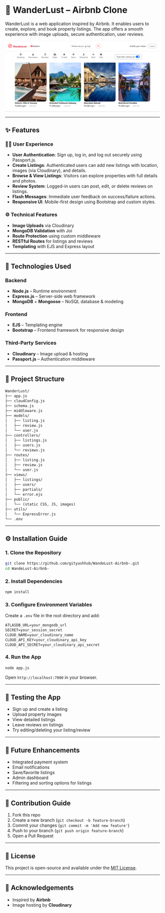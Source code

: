 # 🏡 WanderLust – Airbnb Clone

WanderLust is a web application inspired by Airbnb. It enables users to create, explore, and book property listings. The app offers a smooth experience with image uploads, secure authentication, user reviews.

![Homepage Screenshot](assets/screenshots/homepage.png)


---

## ✨ Features

### 🧑‍💼 User Experience
- **User Authentication**: Sign up, log in, and log out securely using Passport.js.
- **Create Listings**: Authenticated users can add new listings with location, images (via Cloudinary), and details.
- **Browse & View Listings**: Visitors can explore properties with full details and photos.
- **Review System**: Logged-in users can post, edit, or delete reviews on listings.
- **Flash Messages**: Immediate user feedback on success/failure actions.
- **Responsive UI**: Mobile-first design using Bootstrap and custom styles.

### ⚙️ Technical Features
- **Image Uploads** via Cloudinary
- **MongoDB Validation** with Joi
- **Route Protection** using custom middleware
- **RESTful Routes** for listings and reviews
- **Templating** with EJS and Express layout

---

## 🧠 Technologies Used

### Backend
- **Node.js** – Runtime environment
- **Express.js** – Server-side web framework
- **MongoDB** + **Mongoose** – NoSQL database & modeling

### Frontend
- **EJS** – Templating engine
- **Bootstrap** – Frontend framework for responsive design

### Third-Party Services
- **Cloudinary** – Image upload & hosting
- **Passport.js** – Authentication middleware

---

## 📁 Project Structure

```
WanderLust/
├── app.js
├── cloudConfig.js
├── schema.js
├── middleware.js
├── models/
│   ├── listing.js
│   ├── review.js
│   └── user.js
├── controllers/
│   ├── listings.js
│   ├── users.js
│   └── reviews.js
├── routes/
│   ├── listing.js
│   ├── review.js
│   └── user.js
├── views/
│   ├── listings/
│   ├── users/
│   ├── partials/
│   └── error.ejs
├── public/
│   └── (static CSS, JS, images)
├── utils/
│   └── ExpressError.js
└── .env
```

---

## ⚙️ Installation Guide

### 1. Clone the Repository

```bash
git clone https://github.com/gityashhub/WandeLust-Airbnb-.git
cd WandeLust-Airbnb-
```

### 2. Install Dependencies

```bash
npm install
```

### 3. Configure Environment Variables

Create a `.env` file in the root directory and add:

```env
ATLASDB_URL=your_mongodb_url
SECRET=your_session_secret
CLOUD_NAME=your_cloudinary_name
CLOUD_API_KEY=your_cloudinary_api_key
CLOUD_API_SECRET=your_cloudinary_api_secret
```

### 4. Run the App

```bash
node app.js
```

Open `http://localhost:7000` in your browser.

---

## 🧪 Testing the App

- Sign up and create a listing
- Upload property images
- View detailed listings 
- Leave reviews on listings
- Try editing/deleting your listing/review

---

## 🔧 Future Enhancements

- Integrated payment system
- Email notifications
- Save/favorite listings
- Admin dashboard
- Filtering and sorting options for listings

---

## 🤝 Contribution Guide

1. Fork this repo
2. Create a new branch (`git checkout -b feature-branch`)
3. Commit your changes (`git commit -m 'Add new feature'`)
4. Push to your branch (`git push origin feature-branch`)
5. Open a Pull Request

---

## 📄 License

This project is open-source and available under the [MIT License](LICENSE).

---

## 🙌 Acknowledgements

- Inspired by **Airbnb**
- Image hosting by **Cloudinary**

